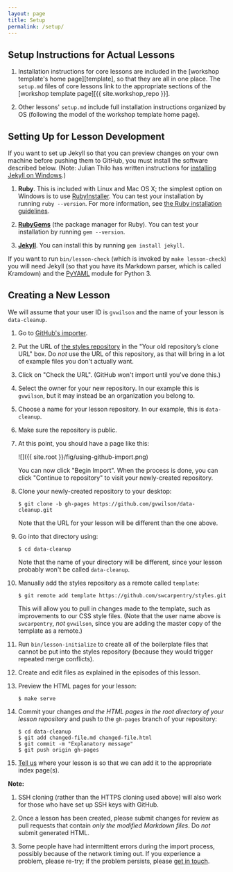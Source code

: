 ```yaml
---
layout: page
title: Setup
permalink: /setup/
---
```

## Setup Instructions for Actual Lessons

1.  Installation instructions for core lessons are included in the [workshop template's home page][template],
    so that they are all in one place.
    The `setup.md` files of core lessons link to
    the appropriate sections of the [workshop template page][{{ site.workshop_repo }}].

2.  Other lessons' `setup.md` include full installation instructions organized by OS
    (following the model of the workshop template home page).

## Setting Up for Lesson Development

If you want to set up Jekyll
so that you can preview changes on your own machine before pushing them to GitHub,
you must install the software described below.
(Note: Julian Thilo has written instructions for [installing Jekyll on Windows](http://jekyll-windows.juthilo.com/).)

1.  **Ruby**.
    This is included with Linux and Mac OS X;
    the simplest option on Windows is to use [RubyInstaller](http://rubyinstaller.org/).
    You can test your installation by running `ruby --version`.
    For more information,
    see [the Ruby installation guidelines](https://www.ruby-lang.org/en/downloads/).

2.  **[RubyGems](https://rubygems.org/pages/download)**
    (the package manager for Ruby).
    You can test your installation by running `gem --version`.

3.  **[Jekyll](https://jekyllrb.com/)**.
    You can install this by running `gem install jekyll`.

If you want to run `bin/lesson-check` (which is invoked by `make lesson-check`)
you will need Jekyll (so that you have its Markdown parser, which is called Kramdown)
and the [PyYAML](https://pypi.python.org/pypi/PyYAML) module for Python 3.

## Creating a New Lesson

We will assume that your user ID is `gvwilson` and the name of your
lesson is `data-cleanup`.

1.  Go to [GitHub's importer][importer].

2.  Put the URL of [the styles repository][styles] in the "Your old repository’s clone URL" box.
    Do *not* use the URL of this repository,
    as that will bring in a lot of example files you don't actually want.

3.  Click on "Check the URL".  (GitHub won't import until you've done this.)

4.  Select the owner for your new repository.
    In our example this is `gvwilson`,
    but it may instead be an organization you belong to.

5.  Choose a name for your lesson repository.
    In our example, this is `data-cleanup`.

6.  Make sure the repository is public.

7.  At this point, you should have a page like this:

    ![]({{ site.root }}/fig/using-github-import.png)

    You can now click "Begin Import".
    When the process is done,
    you can click "Continue to repository" to visit your newly-created repository.

8.  Clone your newly-created repository to your desktop:

    ~~~
    $ git clone -b gh-pages https://github.com/gvwilson/data-cleanup.git
    ~~~

    Note that the URL for your lesson will be different than the one above.

9.  Go into that directory using:

    ~~~
    $ cd data-cleanup
    ~~~

    Note that the name of your directory will be different,
    since your lesson probably won't be called `data-cleanup`.

10. Manually add the styles repository as a remote called `template`:

    ~~~
    $ git remote add template https://github.com/swcarpentry/styles.git
    ~~~

    This will allow you to pull in changes made to the template,
    such as improvements to our CSS style files.
    (Note that the user name above is `swcarpentry`, *not* `gvwilson`,
    since you are adding the master copy of the template as a remote.)

11. Run `bin/lesson-initialize` to create all of the boilerplate files
    that cannot be put into the styles repository
    (because they would trigger repeated merge conflicts).

12. Create and edit files as explained in the episodes of this lesson.

13. Preview the HTML pages for your lesson:

    ~~~
    $ make serve
    ~~~

14. Commit your changes *and the HTML pages in the root directory of
    your lesson repository* and push to the `gh-pages` branch of your
    repository:

    ~~~
    $ cd data-cleanup
    $ git add changed-file.md changed-file.html
    $ git commit -m "Explanatory message"
    $ git push origin gh-pages
    ~~~

15. [Tell us][contact] where your lesson is so that we can add it to
    the appropriate index page(s).

**Note:**

1.  SSH cloning (rather than the HTTPS cloning used above)
    will also work for those who have set up SSH keys with GitHub.

2.  Once a lesson has been created, please submit changes
    for review as pull requests that contain *only the modified Markdown files*.
    Do *not* submit generated HTML.

3.  Some people have had intermittent errors during the import process,
    possibly because of the network timing out.
    If you experience a problem, please re-try;
    if the problem persists,
    please [get in touch][contact].

[contact]: mailto:lessons@software-carpentry.org
[importer]: http://import.github.com/new
[styles]: https://github.com/swcarpentry/styles/
